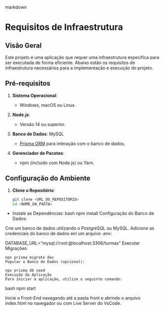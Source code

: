 markdown
# Requisitos de Infraestrutura

## Visão Geral
Este projeto é uma aplicação que requer uma infraestrutura específica para ser executada de forma eficiente. Abaixo estão os requisitos de infraestrutura necessários para a implementação e execução do projeto.

## Pré-requisitos

1. **Sistema Operacional**:
   - Windows, macOS ou Linux.

2. **Node.js**:
   - Versão 14 ou superior.

3. **Banco de Dados**:
   MySQL
   - [Prisma ORM](https://www.prisma.io/) para interação com o banco de dados.

4. **Gerenciador de Pacotes**:
   - npm (incluído com Node.js) ou Yarn.


## Configuração do Ambiente

1. **Clone o Repositório**:
   ```bash
   git clone <URL_DO_REPOSITORIO>
   cd <NOME_DA_PASTA>

- Instale as Dependências:
    bash
    npm install
    Configuração do Banco de Dados:

Crie um banco de dados utilizando o PostgreSQL ou MySQL.
Adicione as credenciais do banco de dados em um arquivo .env:

DATABASE_URL="mysql://root:@localhost:3306/turmas"
Executar Migrações:

    
    npx prisma migrate dev
    Popular o Banco de Dados (opcional):

    npx prisma db seed
    Execução da Aplicação
    Para iniciar a aplicação, utilize o seguinte comando:

bash
npm start

Inicie o Front-End navegando até a pasta front e abrindo o arquivo index.html no navegador ou com Live Server do VsCode.





